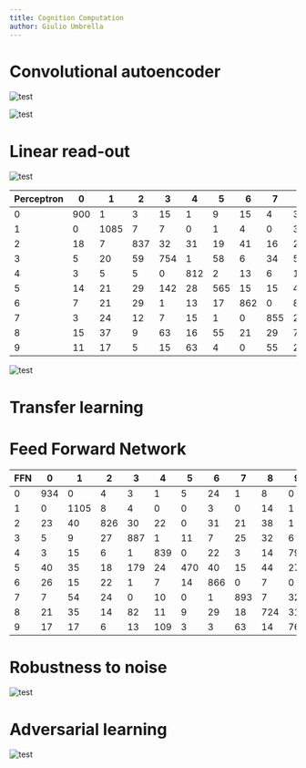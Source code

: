 ```yaml
---
title: Cognition Computation
author: Giulio Umbrella
---
```


# Convolutional autoencoder

![test](/Users/gumbrella/UNIPD/LM/AA2122/PrimoSemestre/CC/Progetto/images/orginal_reconstructed.png)

![test](/Users/gumbrella/UNIPD/LM/AA2122/PrimoSemestre/CC/Progetto/images/conv_autoencoder_firstlayer_fiiters.png)


# Linear read-out

![test](/Users/gumbrella/UNIPD/LM/AA2122/PrimoSemestre/CC/Progetto/images/perceptron_receptive_fields.png)

| Perceptron | 0   | 1    | 2   | 3   | 4   | 5   | 6   | 7   | 8   | 9   |
|------------|-----|------|-----|-----|-----|-----|-----|-----|-----|-----|
| 0          | 900 | 1    | 3   | 15  | 1   | 9   | 15  | 4   | 30  | 2   |
| 1          | 0   | 1085 | 7   | 7   | 0   | 1   | 4   | 0   | 31  | 0   |
| 2          | 18  | 7    | 837 | 32  | 31  | 19  | 41  | 16  | 27  | 4   |
| 3          | 5   | 20   | 59  | 754 | 1   | 58  | 6   | 34  | 57  | 16  |
| 4          | 3   | 5    | 5   | 0   | 812 | 2   | 13  | 6   | 11  | 125 |
| 5          | 14  | 21   | 29  | 142 | 28  | 565 | 15  | 15  | 48  | 15  |
| 6          | 7   | 21   | 29  | 1   | 13  | 17  | 862 | 0   | 8   | 0   |
| 7          | 3   | 24   | 12  | 7   | 15  | 1   | 0   | 855 | 21  | 90  |
| 8          | 15  | 37   | 9   | 63  | 16  | 55  | 21  | 29  | 716 | 13  |
| 9          | 11  | 17   | 5   | 15  | 63  | 4   | 0   | 55  | 25  | 814 |


![test](/Users/gumbrella/UNIPD/LM/AA2122/PrimoSemestre/CC/Progetto/images/dendogram_complete.png)

# Transfer learning

# Feed Forward Network

| FFN | 0   | 1    | 2   | 3   | 4   | 5   | 6   | 7   | 8   | 9   |
|-----|-----|------|-----|-----|-----|-----|-----|-----|-----|-----|
| 0   | 934 | 0    | 4   | 3   | 1   | 5   | 24  | 1   | 8   | 0   |
| 1   | 0   | 1105 | 8   | 4   | 0   | 0   | 3   | 0   | 14  | 1   |
| 2   | 23  | 40   | 826 | 30  | 22  | 0   | 31  | 21  | 38  | 1   |
| 3   | 5   | 9    | 27  | 887 | 1   | 11  | 7   | 25  | 32  | 6   |
| 4   | 3   | 15   | 6   | 1   | 839 | 0   | 22  | 3   | 14  | 79  |
| 5   | 40  | 35   | 18  | 179 | 24  | 470 | 40  | 15  | 44  | 27  |
| 6   | 26  | 15   | 22  | 1   | 7   | 14  | 866 | 0   | 7   | 0   |
| 7   | 7   | 54   | 24  | 0   | 10  | 0   | 1   | 893 | 7   | 32  |
| 8   | 21  | 35   | 14  | 82  | 11  | 9   | 29  | 18  | 724 | 31  |
| 9   | 17  | 17   | 6   | 13  | 109 | 3   | 3   | 63  | 14  | 764 |


# Robustness to noise

![test](/Users/gumbrella/UNIPD/LM/AA2122/PrimoSemestre/CC/Progetto/images/robustness_to_noise.png)

# Adversarial learning

![test](/Users/gumbrella/UNIPD/LM/AA2122/PrimoSemestre/CC/Progetto/images/robustness_to_adversarial_attacks.png)
